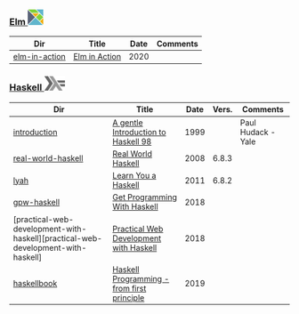 ### [Elm <img src="../images/elm-logo.png" width=28px height=28px><img>](../.languages/E.Elm)


|          Dir                                      | Title                                                                  | Date | Comments                    |
|---------------------------------------------------|------------------------------------------------------------------------|------|-----------------------------|
| [elm-in-action](elm-in-action)                    | [Elm in Action](https://livebook.manning.com/book/elm-in-action)       | 2020 |                             |


### [Haskell <img src="../images/602px-Haskell-Logo.svg.png" width=37 height=26><img>](../.languages/H.Haskell)

|          Dir                               | Title                                                                  | Date | Vers.  | Comments                   |
|--------------------------------------------|------------------------------------------------------------------------|------|-------|-----------------------------|
| [introduction](introduction)               | [A gentle Introduction to Haskell 98](https://www.haskell.org/tutorial)| 1999 |       | Paul Hudack - Yale          |
| [real-world-haskell](real-world-haskell)   | [Real World Haskell](http://book.realworldhaskell.org)                 | 2008 | 6.8.3 |                             |
| [lyah](lyah)                               | [Learn You a Haskell](http://learnyouahaskell.com/)                    | 2011 | 6.8.2 |                             |
| [gpw-haskell](get-programming-with-haskell)| [Get Programming With Haskell](https://livebook.manning.com/book/get-programming-with-haskell/about-this-book/)| 2018 |                             |
| [practical-web-development-with-haskell][practical-web-development-with-haskell] | [Practical Web Development with Haskell](https://apress.com/gp/book/9781484237380) | 2018 |                             |
| [haskellbook](haskellbook)                 | [Haskell Programming - from first principle](https://haskellbook.com/) | 2019 |                             |




